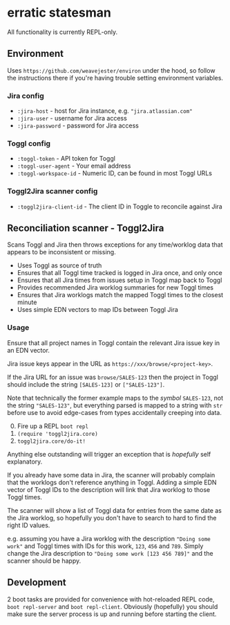 # erratic statesman

All functionality is currently REPL-only.

## Environment

Uses `https://github.com/weavejester/environ` under the hood, so follow the
instructions there if you're having trouble setting environment variables.

### Jira config

- `:jira-host` - host for Jira instance, e.g. `"jira.atlassian.com"`
- `:jira-user` - username for Jira access
- `:jira-password` - password for Jira access

### Toggl config

- `:toggl-token` - API token for Toggl
- `:toggl-user-agent` - Your email address
- `:toggl-workspace-id` - Numeric ID, can be found in most Toggl URLs

### Toggl2Jira scanner config

- `:toggl2jira-client-id` - The client ID in Toggle to reconcile against Jira

## Reconciliation scanner - Toggl2Jira

Scans Toggl and Jira then throws exceptions for any time/worklog data that
appears to be inconsistent or missing.

- Uses Toggl as source of truth
- Ensures that all Toggl time tracked is logged in Jira once, and only once
- Ensures that all Jira times from issues setup in Toggl map back to Toggl
- Provides recommended Jira worklog summaries for new Toggl times
- Ensures that Jira worklogs match the mapped Toggl times to the closest minute
- Uses simple EDN vectors to map IDs between Toggl Jira

### Usage

Ensure that all project names in Toggl contain the relevant Jira issue key in
an EDN vector.

Jira issue keys appear in the URL as `https://xxx/browse/<project-key>`.

If the Jira URL for an issue was `browse/SALES-123` then the project in Toggl
should include the string `[SALES-123]` or `["SALES-123"]`.

Note that technically the former example maps to the _symbol_ `SALES-123`, not
the string `"SALES-123"`, but everything parsed is mapped to a string with `str`
before use to avoid edge-cases from types accidentally creeping into data.

0. Fire up a REPL `boot repl`
0. `(require 'toggl2jira.core)`
0. `toggl2jira.core/do-it!`

Anything else outstanding will trigger an exception that is _hopefully_ self
explanatory.

If you already have some data in Jira, the scanner will probably complain that
the worklogs don't reference anything in Toggl. Adding a simple EDN vector of
Toggl IDs to the description will link that Jira worklog to those Toggl times.

The scanner will show a list of Toggl data for entries from the same date as the
Jira worklog, so hopefully you don't have to search to hard to find the right ID
values.

e.g. assuming you have a Jira worklog with the description `"Doing some work"`
and Toggl times with IDs for this work, `123`, `456` and `789`. Simply change
the Jira description to `"Doing some work [123 456 789]"` and the scanner should
be happy.

## Development

2 boot tasks are provided for convenience with hot-reloaded REPL code,
`boot repl-server` and `boot repl-client`. Obviously (hopefully) you should make
sure the server process is up and running before starting the client.
